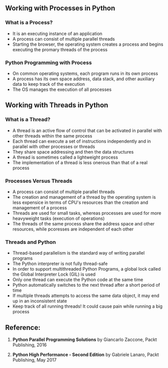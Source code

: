 ## Working with Processes in Python

### What is a Process?
- It is an executing instance of an application
- A process can consist of multiple parallel threads
- Starting the browser, the operating system creates a process and begins executing the promary threads of the process

### Python Programming with Process
- On common operating systems, each program runs in its own process
- A process has its own space address, data stack, and other auxiliary data to keep track of the execution
- The OS manages the execution of all processes

## Working with Threads in Python

### What is a Thread?
- A thread is an active flow of control that can be activated in parallel with other threads within the same process
- Each thread can execute a set of instructions independently and in parallel with other processes or threads
- They share space addressing and then the data structures
- A thread is sometimes called a lightweight process
- The implementation of a thread is less onerous than that of a real process

### Processes Versus Threads
- A process can consist of multiple parallel threads
- The creation and management of a thread by the operating system is less expensice in terms of CPU's resources than the creation and management of a process
- Threads are used for small tasks, whereas processes are used for more heavyweight tasks (execution of operations)
- The threads of the same process share the address space and other resources, while pcoresses are independent of each other

### Threads and Python
- Thread-based parallelism is the standard way of writing parallel programs
- The Python interpreter is not fully thread-safe
- In order to support multithreaded Python Programs, a global lock called the Global Interpreter Lock (GIL) is used
- Only one thread can execute the Python code at the same time
- Python automatically switches to the next thread after a short period of time
- If multiple threads attempts to access the same data object, it may end up in an inconsistent state
- Keep track of all running threads! It could cause pain while running a big process

## Reference:

1. **Python Parallel Programming Solutions**
by Giancarlo Zaccone, Packt Publishing, 2016

2. **Python High Performance - Second Edition**
by Gabriele Lanaro, Packt Publishing, May 2017

